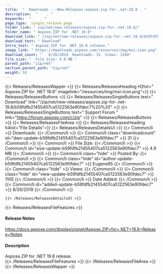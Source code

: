 ```yaml
---
title:  "  Downloads ---New-Releases-aspose.zip-for-.net-19.8 . " 
description:  "    . " 
keywords:  "    . " 
page_type:  single_release_page
folder_link: " zip/net/new-releases/aspose.zip-for-.net-19.8/"
folder_name: " Aspose.ZIP for .NET 19.8"
download_link: " /zip/net/new-releases/aspose.zip-for-.net-19.8/b59fdfb21455407ca5122563e90fdec7"
download_text: " Download"
Intro_text: " Aspose.ZIP for .NET 19.8 release."
image_link: " https://downloads.aspose.com/resources/img/msi-icon.png"
download_count: "   8/26/2019  Downloads: 31  Views: 1104"
file_size: "  File Size: 4.9 MB "
parent_path: "zip/net"
section_parent_path: "zip/net"
weight: 50 
---
```


{{< Releases/ReleasesWapper >}}
  {{< Releases/ReleasesHeading H2txt=" Aspose.ZIP for .NET 19.8" imagelink="/resources/img/msi-icon.png">}}
  {{< Releases/ReleasesButtons >}}
    {{< Releases/ReleasesSingleButtons text=" Download" link="/zip/net/new-releases/aspose.zip-for-.net-19.8/b59fdfb21455407ca5122563e90fdec7%20%20" >}}
    {{< Releases/ReleasesSingleButtons text=" Support Forum " link="https://forum.aspose.com/c/zip" >}}
  {{< Releases/ReleasesButtons >}}
  {{< Releases/ReleasesFileArea >}}
    {{< Releases/ReleasesHeading h4txt="File Details">}}
    {{< Releases/ReleasesDetailsUl >}}
            {{< Common/li  >}} Downloads: {{< /Common/li >}} 
      {{< Common/li class="downloadcount" id="dwn-update-b59fdfb21455407ca5122563e90fdec7" >}} 31 {{< /Common/li >}} 
      {{< Common/li  >}} File Size: {{< /Common/li >}} 
      {{< Common/li id="size-update-b59fdfb21455407ca5122563e90fdec7" >}} 4.9 MB {{< /Common/li >}} 
      {{< Common/li  class="hide" >}} Posted By: {{< /Common/li >}} 
      {{< Common/li class="hide" id="author-update-b59fdfb21455407ca5122563e90fdec7" >}} Eugene85 {{< /Common/li >}} 
      {{< Common/li class="hide"  >}} Views: {{< /Common/li >}} 
      {{< Common/li class="hide" id="view-update-b59fdfb21455407ca5122563e90fdec7" >}} 1105 {{< /Common/li >}} 
      {{< Common/li  >}} Date Added: {{< /Common/li >}} 
      {{< Common/li id="added-update-b59fdfb21455407ca5122563e90fdec7" >}} 8/26/2019 {{< /Common/li >}} 

    {{< /Releases/ReleasesDetailsUl >}}

  {{< Releases/ReleasesFileFeatures >}}
      <h4>Release Notes</h4><div><a href="https://docs.aspose.com/display/zipnet/Aspose.ZIP+for+.NET+19.8+Release+Notes">https://docs.aspose.com/display/zipnet/Aspose.ZIP+for+.NET+19.8+Release+Notes</a></div><h4>Description</h4><div class="HTMLDescription">Aspose.ZIP for .NET 19.8 release.</div>
  {{< /Releases/ReleasesFileFeatures >}}
 {{< /Releases/ReleasesFileArea >}}
{{< /Releases/ReleasesWapper >}}


